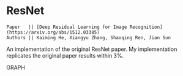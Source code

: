 # ResNet
```
Paper   || [Deep Residual Learning for Image Recognition](https://arxiv.org/abs/1512.03385)
Authors || Kaiming He, Xiangyu Zhang, Shaoqing Ren, Jian Sun
```

An implementation of the original ResNet paper. My implementation replicates the original paper results within 3%.

GRAPH

